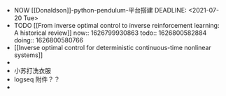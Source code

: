 - NOW [[Donaldson]]-python-pendulum-平台搭建 
  DEADLINE: <2021-07-20 Tue>
- TODO [[From inverse optimal control to inverse reinforcement learning: A historical review]]
  now:: 1626799930863
  todo:: 1626800582884
  doing:: 1626800580766
- [[Inverse optimal control for deterministic continuous-time nonlinear systems]]
-
- 小苏打洗衣服
- logseq 附件？？
-